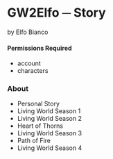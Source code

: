 # GW2Elfo ─ Story
by Elfo Bianco

#### Permissions Required
* account
* characters

### About
* Personal Story
* Living World Season 1
* Living World Season 2
* Heart of Thorns
* Living World Season 3
* Path of Fire
* Living World Season 4
